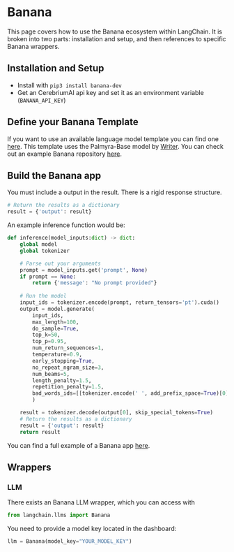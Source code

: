 # Banana

This page covers how to use the Banana ecosystem within LangChain.
It is broken into two parts: installation and setup, and then references to specific Banana wrappers.

## Installation and Setup
- Install with `pip3 install banana-dev`
- Get an CerebriumAI api key and set it as an environment variable (`BANANA_API_KEY`)

## Define your Banana Template

If you want to use an available language model template you can find one [here](https://app.banana.dev/templates/conceptofmind/serverless-template-palmyra-base). 
This template uses the Palmyra-Base model by [Writer](https://writer.com/product/api/). 
You can check out an example Banana repository [here](https://github.com/conceptofmind/serverless-template-palmyra-base).

## Build the Banana app

You must include a output in the result. There is a rigid response structure.
```python
# Return the results as a dictionary
result = {'output': result}
```

An example inference function would be:
```python
def inference(model_inputs:dict) -> dict:
    global model
    global tokenizer

    # Parse out your arguments
    prompt = model_inputs.get('prompt', None)
    if prompt == None:
        return {'message': "No prompt provided"}
    
    # Run the model
    input_ids = tokenizer.encode(prompt, return_tensors='pt').cuda()
    output = model.generate(
        input_ids, 
        max_length=100, 
        do_sample=True, 
        top_k=50, 
        top_p=0.95, 
        num_return_sequences=1, 
        temperature=0.9, 
        early_stopping=True, 
        no_repeat_ngram_size=3, 
        num_beams=5, 
        length_penalty=1.5, 
        repetition_penalty=1.5, 
        bad_words_ids=[[tokenizer.encode(' ', add_prefix_space=True)[0]]]
        )

    result = tokenizer.decode(output[0], skip_special_tokens=True)
    # Return the results as a dictionary
    result = {'output': result}
    return result
```

You can find a full example of a Banana app [here](https://github.com/conceptofmind/serverless-template-palmyra-base/blob/main/app.py).


## Wrappers

### LLM

There exists an Banana LLM wrapper, which you can access with 
```python
from langchain.llms import Banana
```

You need to provide a model key located in the dashboard:
```python
llm = Banana(model_key="YOUR_MODEL_KEY")
```